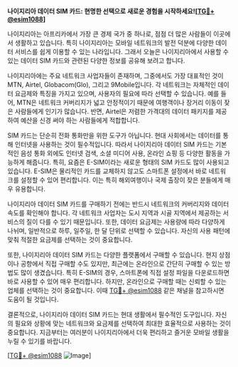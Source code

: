 **나이지리아 데이터 SIM 카드: 현명한 선택으로 새로운 경험을 시작하세요![[TG💪+ @esim1088](https://t.me/s/esim1088)]**

나이지리아는 아프리카에서 가장 큰 경제 국가 중 하나로, 점점 더 많은 사람들이 이곳에서 생활하고 있습니다. 특히 나이지리아는 모바일 네트워크의 발전 덕분에 다양한 데이터 서비스를 쉽게 이용할 수 있는 나라입니다. 그래서 오늘은 나이지리아에서 사용할 수 있는 데이터 SIM 카드와 관련된 다양한 정보를 공유해 보려고 합니다.

나이지리아에는 주요 네트워크 사업자들이 존재하며, 그중에서도 가장 대표적인 것이 MTN, Airtel, Globacom(Glo), 그리고 9Mobile입니다. 각 네트워크는 자체적인 데이터 요금제와 특징을 가지고 있으며, 사용자의 필요에 따라 선택할 수 있습니다. 예를 들어, MTN은 네트워크 커버리지가 넓고 안정적이기 때문에 여행객이나 장거리 이동이 잦은 사람들에게 인기가 많습니다. 반면, Airtel은 저렴한 가격대의 데이터 패키지를 제공하여 예산을 신경 써야 하는 사람들에게 적합합니다.

SIM 카드는 단순히 전화 통화만을 위한 도구가 아닙니다. 현대 사회에서는 데이터를 통해 인터넷을 사용하는 것이 필수적입니다. 따라서 나이지리아 데이터 SIM 카드는 기본적인 음성 통화 외에도 인터넷 검색, 소셜 미디어 사용, 온라인 쇼핑 등 다양한 활동을 가능하게 해줍니다. 특히, 요즘은 E-SIM이라는 새로운 형태의 SIM 카드도 많이 사용되고 있습니다. E-SIM은 물리적인 카드를 교체하지 않고도 스마트폰 설정에서 바로 네트워크를 설정할 수 있어 편리합니다. 이는 특히 해외여행이나 국제 출장이 잦은 분들에게 매우 유용합니다.

나이지리아 데이터 SIM 카드를 구매하기 전에는 반드시 네트워크의 커버리지와 데이터 속도를 확인해야 합니다. 각 네트워크 사업자는 도시 지역과 시골 지역에서 제공하는 서비스의 질이 다를 수 있기 때문입니다. 또한, 데이터 요금제는 사용량에 따라 다양하게 나뉘며, 일반적으로 하루, 일주일, 한 달 단위로 선택할 수 있습니다. 자신의 사용 패턴에 맞춰 적절한 요금제를 선택하는 것이 중요합니다.

또한, 나이지리아 데이터 SIM 카드는 다양한 플랫폼에서 구매할 수 있습니다. 현지 상점이나 공항에서 직접 구매할 수도 있지만, 최근에는 온라인으로 간단히 구매할 수 있는 방법도 많이 생겼습니다. 특히 E-SIM의 경우, 스마트폰에 직접 설정 파일을 다운로드하면 바로 사용할 수 있어 매우 편리합니다. 하지만, 온라인으로 구매할 때는 신뢰할 수 있는 업체를 선택하는 것이 중요합니다. 이때 [TG💪+ @esim1088](https://t.me/s/esim1088) 같은 채널을 참고하시면 도움이 될 것입니다.

결론적으로, 나이지리아 데이터 SIM 카드는 현대 생활에서 필수적인 도구입니다. 자신의 필요와 상황에 맞는 네트워크와 요금제를 선택하여 최대한 효율적으로 사용하는 것이 중요합니다. 지금부터는 여러분이 나이지리아에서 더욱 편리하고 즐거운 모바일 생활을 누릴 수 있기를 바랍니다.

[[TG💪+ @esim1088](https://t.me/s/esim1088) ![Image](https://i.postimg.cc/Y0z9fWf4/image.png)]